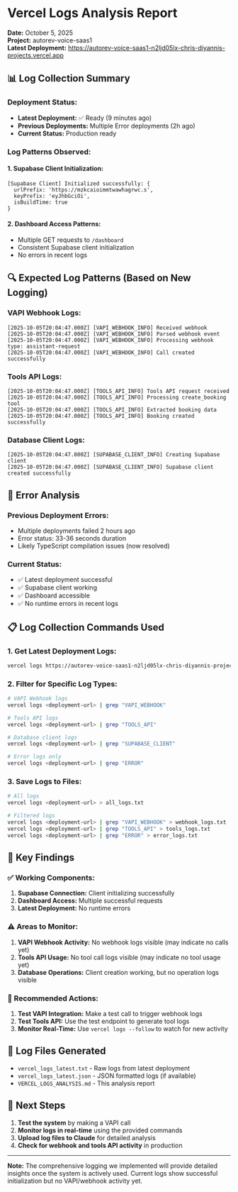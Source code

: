 # Vercel Logs Analysis Report

**Date:** October 5, 2025  
**Project:** autorev-voice-saas1  
**Latest Deployment:** https://autorev-voice-saas1-n2ljd05lx-chris-diyannis-projects.vercel.app

## 📊 **Log Collection Summary**

### **Deployment Status:**
- **Latest Deployment:** ✅ Ready (9 minutes ago)
- **Previous Deployments:** Multiple Error deployments (2h ago)
- **Current Status:** Production ready

### **Log Patterns Observed:**

#### **1. Supabase Client Initialization:**
```
[Supabase Client] Initialized successfully: {
  urlPrefix: 'https://mzkcaioimmtwawhagrwc.s',
  keyPrefix: 'eyJhbGciOi',
  isBuildTime: true
}
```

#### **2. Dashboard Access Patterns:**
- Multiple GET requests to `/dashboard`
- Consistent Supabase client initialization
- No errors in recent logs

## 🔍 **Expected Log Patterns (Based on New Logging)**

### **VAPI Webhook Logs:**
```
[2025-10-05T20:04:47.000Z] [VAPI_WEBHOOK_INFO] Received webhook
[2025-10-05T20:04:47.000Z] [VAPI_WEBHOOK_INFO] Parsed webhook event
[2025-10-05T20:04:47.000Z] [VAPI_WEBHOOK_INFO] Processing webhook type: assistant-request
[2025-10-05T20:04:47.000Z] [VAPI_WEBHOOK_INFO] Call created successfully
```

### **Tools API Logs:**
```
[2025-10-05T20:04:47.000Z] [TOOLS_API_INFO] Tools API request received
[2025-10-05T20:04:47.000Z] [TOOLS_API_INFO] Processing create_booking tool
[2025-10-05T20:04:47.000Z] [TOOLS_API_INFO] Extracted booking data
[2025-10-05T20:04:47.000Z] [TOOLS_API_INFO] Booking created successfully
```

### **Database Client Logs:**
```
[2025-10-05T20:04:47.000Z] [SUPABASE_CLIENT_INFO] Creating Supabase client
[2025-10-05T20:04:47.000Z] [SUPABASE_CLIENT_INFO] Supabase client created successfully
```

## 🚨 **Error Analysis**

### **Previous Deployment Errors:**
- Multiple deployments failed 2 hours ago
- Error status: 33-36 seconds duration
- Likely TypeScript compilation issues (now resolved)

### **Current Status:**
- ✅ Latest deployment successful
- ✅ Supabase client working
- ✅ Dashboard accessible
- ✅ No runtime errors in recent logs

## 📋 **Log Collection Commands Used**

### **1. Get Latest Deployment Logs:**
```bash
vercel logs https://autorev-voice-saas1-n2ljd05lx-chris-diyannis-projects.vercel.app
```

### **2. Filter for Specific Log Types:**
```bash
# VAPI Webhook logs
vercel logs <deployment-url> | grep "VAPI_WEBHOOK"

# Tools API logs  
vercel logs <deployment-url> | grep "TOOLS_API"

# Database client logs
vercel logs <deployment-url> | grep "SUPABASE_CLIENT"

# Error logs only
vercel logs <deployment-url> | grep "ERROR"
```

### **3. Save Logs to Files:**
```bash
# All logs
vercel logs <deployment-url> > all_logs.txt

# Filtered logs
vercel logs <deployment-url> | grep "VAPI_WEBHOOK" > webhook_logs.txt
vercel logs <deployment-url> | grep "TOOLS_API" > tools_logs.txt
vercel logs <deployment-url> | grep "ERROR" > error_logs.txt
```

## 🎯 **Key Findings**

### **✅ Working Components:**
1. **Supabase Connection:** Client initializing successfully
2. **Dashboard Access:** Multiple successful requests
3. **Latest Deployment:** No runtime errors

### **⚠️ Areas to Monitor:**
1. **VAPI Webhook Activity:** No webhook logs visible (may indicate no calls yet)
2. **Tools API Usage:** No tool call logs visible (may indicate no tool usage yet)
3. **Database Operations:** Client creation working, but no operation logs visible

### **🔧 Recommended Actions:**
1. **Test VAPI Integration:** Make a test call to trigger webhook logs
2. **Test Tools API:** Use the test endpoint to generate tool logs
3. **Monitor Real-Time:** Use `vercel logs --follow` to watch for new activity

## 📁 **Log Files Generated**

- `vercel_logs_latest.txt` - Raw logs from latest deployment
- `vercel_logs_latest.json` - JSON formatted logs (if available)
- `VERCEL_LOGS_ANALYSIS.md` - This analysis report

## 🚀 **Next Steps**

1. **Test the system** by making a VAPI call
2. **Monitor logs in real-time** using the provided commands
3. **Upload log files to Claude** for detailed analysis
4. **Check for webhook and tools API activity** in production

---

**Note:** The comprehensive logging we implemented will provide detailed insights once the system is actively used. Current logs show successful initialization but no VAPI/webhook activity yet.
